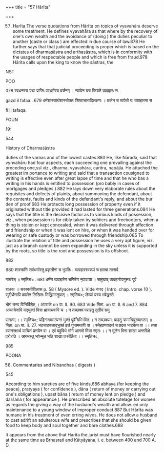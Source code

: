 +++
title = "57 Hārīta"

+++

57. Harīta The verse quotations from Hārīta on topics of vyavahāra deserve some treatment. He defines vyavahāra as that where by the recovery of one's own wealth and the avoidance of (doing ) the duties peculiar to another (caste or class ) are effected in due course of law.878 He further says that that judicial proceeding is proper which is based on the dictates of dharmaśāstra and arthasāstra, which is in conformity with the usages of respectable people and which is free from fraud.978 Hārita calls upon the king to know the sāstras, the 

NST 

POO 

078 स्वधनस्य यथा प्राप्तिः परधर्मस्य वर्जनम् । न्यायेन यत्र क्रियते व्यवहारः स. 

gazd il fafaa.. 679 धर्मशास्त्रार्थशास्त्रोक्तः शिष्टाचारादिलक्षणः । छलेन च व्यपेतो यः व्यवहारमा स 

fi ll tafaqa. 

FOUN 

19: 

544 

History of Dharmaśāstra 

duties of the varnas and of the lowest castes.880 He, like Nārada, said that vynvahāru had four aspects, each succeeding one prevailing against the preceding one,ssl viz., dharma, vyavahāra, caritra, nạpājía. He attached the greatest im portance to writing and said that a transaction cousigned to writing is effective even after great lapse of time and that he who bas a writing in his hands is entitled to possession (pro bably in cases of mortgages and pledges ).882 He lays down very elaborate rules about the requisites and defects of plaints, about summoning the defendant, about the contents, faults and kinds of the defendant's reply, and about the bur den of proof.683 He protects long possession of property even if it originated without title provided it had lasted for three generations.084 He says that the title is the decisive factor as to various kinds of possession, viz., when possession is for cibly taken by soldiers and freebooters, when a thing is stolen or kept concealed, when it was delivered through affection and friendship or when it was lent on hire, or when it was handed over for wearing or safe custody or was borrowed through friendship.085 To illustrate the relation of title and possession he uses a very apt figure, viz. just as a branch cannot be seen expanding in the sky unless it is supported by the roots, so title is the root and possession is its offshoot. 

882 

680 शास्त्राणि सर्वधर्मास्तु प्रकृतीनां च भूपतिः। व्यवहारस्वरूपं च ज्ञात्वा तत्सर्व. 

माचरेत् ॥ स्मृतिच० . 681 धर्मेण व्यवहारेण चरित्रेण नृपाज्ञया । चतुष्पाद् व्यवहारोयमुत्तरः पूर्व 

बाधकः ॥ सरस्वतीविलास p. 58 ( Mysore ed. ). Vide नारद ( Intro. chap. vorse 10 ). सुदीर्धेणापि कालेन लिखितः सिद्धिमाप्नुयात् । स्मृतिच०; लेख्यं यस्य भवेद्धस्ते 

भोगं तस्य विनिर्दिशेत् । अपरार्क on या. II. 90. 683 Vide मिता. on या. II. 6 and 7. 884 अन्यायेनापि यद्भुक्तं पित्रा भ्रात्राथवापि च । न तच्छक्यं पराहतु तृतीयं समु 

पागतम् ।। स्मृतिच०; यद्विनागममत्यन्तं भुक्तं पूर्वेत्रिभिर्भवेत् । न तच्छक्यम. पाहतुं क्रमात्रिपुरुषागतम् ॥ मिता. on या. II. 27. भटचाटबलाद्भुक्तं हृतं गुप्तमथापि वा । स्नेहप्रणयदत्तं च प्रदत्त भाटकेन वा ।। तथा वसनरक्षार्थ याचितं प्रणयेन वा । एवं बहुविधे भोगे आगमो मिया स्मृतः ।। न मूलेन विना शाखा अन्तरिक्षे प्ररोहति । आगमस्तु भवेन्मूल भति शाखा प्रकीर्तिता ।। स्मृतिच०, 

985 

POONA 

58. Commentaries and Nibandhas ( digests ) 

545 

According to him sureties are of five kinds,686 abhaya (for keeping the peace), pratyaya ( for confidence ), dāna ( return of money or carrying out one's obligations ), upast bāna ( return of money lent on pledge ) and darśana ( for appearance ). He prescribed an absolute tutelage for women as regards the giving a way of the husband's wealth and allow. ed only maintenance to a young window of improper conduct.887 But Hārīta was humane in his treatment of even erring wives. He does not allow a husband to cast adrift an adulterous wife and prescribes that she should be given food to keep body and soul together and bare clothes.688 

It appears from the above that Harita the jurist must have flourished nearly at the same time as Brhasrati and Kātyāyana, i. e. between 400 and 700 A. D. 
